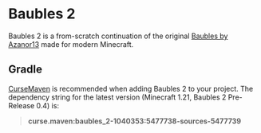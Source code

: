 # Baubles 2

Baubles 2 is a from-scratch continuation of the original [Baubles by Azanor13](https://www.curseforge.com/minecraft/mc-mods/baubles) made for modern Minecraft.

## Gradle

[CurseMaven](https://cursemaven.com/) is recommended when adding Baubles 2 to your project. The dependency string for the latest version (Minecraft 1.21, Baubles 2 Pre-Release 0.4) is:
> **curse.maven:baubles_2-1040353:5477738-sources-5477739**
